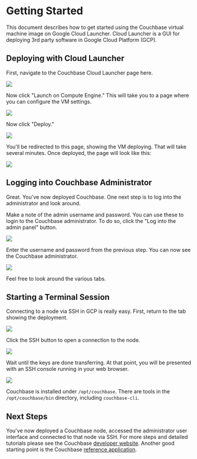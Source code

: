 # Getting Started

This document describes how to get started using the Couchbase virtual machine image on Google Cloud Launcher.  Cloud Launcher is a GUI for deploying 3rd party software in Google Cloud Platform (GCP).

## Deploying with Cloud Launcher

First, navigate to the Couchbase Cloud Launcher page here.

![](./img/vm1.png)

Now click "Launch on Compute Engine."  This will take you to a page where you can configure the VM settings.

![](./img/vm2.png)

Now click "Deploy."

![](./img/vm3.png)

You'll be redirected to this page, showing the VM deploying.  That will take several minutes.  Once deployed, the page will look like this:

![](./img/vm4.png)

## Logging into Couchbase Administrator

Great.  You've now deployed Couchbase.  One next step is to log into the administrator and look around.

Make a note of the admin username and password.  You can use these to login to the Couchbase administrator.  To do so, click the "Log into the admin panel" button.

![](./img/vm5.png)

Enter the username and password from the previous step.  You can now see the Couchbase administrator.

![](./img/vm6.png)

Feel free to look around the various tabs.

## Starting a Terminal Session

Connecting to a node via SSH in GCP is really easy.  First, return to the tab showing the deployment.

![](./img/vm7.png)

Click the SSH button to open a connection to the node.

![](./img/vm8.png)

Wait until the keys are done transferring.  At that point, you will be presented with an SSH console running in your web browser.

![](./img/vm9.png)

Couchbase is installed under `/opt/couchbase`.  There are tools in the `/opt/couchbase/bin` directory, including `couchbase-cli`.

## Next Steps

You've now deployed a Couchbase node, accessed the administrator user interface and connected to that node via SSH.  For more steps and detailed tutorials please see the Couchbase [developer website](https://developer.couchbase.com/).  Another good starting point is the Couchbase [reference application](https://www.couchbase.com/get-started-developing-nosql#Try_The_Reference_Application).
